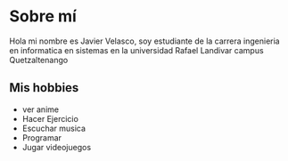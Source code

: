 # Sobre mí
 Hola mi nombre es Javier Velasco, soy estudiante de la carrera ingenieria en informatica en sistemas en la universidad Rafael Landivar campus Quetzaltenango

## Mis hobbies
- ver anime
- Hacer Ejercicio
- Escuchar musica
- Programar
- Jugar videojuegos
